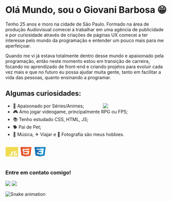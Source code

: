 <h1> Olá Mundo, sou o Giovani Barbosa 😁 </h1>

<p>Tenho 25 anos e moro na cidade de São Paulo.
Formado na área de produção Audiovisual comecei a trabalhar em uma agência de publicidade e por curiosidade através de criações de páginas UX comecei a ter interesse pelo mundo da programação e entender um pouco mais para me aperfeiçoar.</p>

<p>Quando me vi já estava totalmente dentro desse mundo e apaixonado pela programação, então neste momento estou em transição de carreira, focando no aprendizado de front-end e criando projetos para evoluir cada vez mais e que no futuro eu possa ajudar muita gente, tanto em facilitar a vida das pessoas, quanto ensinando a programar.</p>

<h2> Algumas curiosidades: </h2>

<div>
   <img width="200px" align="right" src="https://c.tenor.com/bQCHJwgCNuMAAAAC/kitten-cat.gif">
</div>

<ul>
     <li>🤩 Apaixonado por Séries/Animes;</li>
     <li>🎮 Amo jogar videogame, principalmente RPG ou FPS;</li>
     <li>📚 Tenho estudado CSS, HTML, JS;</li>
     <li>🐕 Pai de Pet;</li>
     <li>🎸 Música, ✈ Viajar e 📸 Fotografia são meus hobbies.</li>
</ul>


<div style="display: inline_block"><br>
  <img align="center" alt="Js" height="30" width="40" src="https://raw.githubusercontent.com/devicons/devicon/master/icons/javascript/javascript-plain.svg">
  <img align="center" alt="HTML" height="30" width="40" src="https://raw.githubusercontent.com/devicons/devicon/master/icons/html5/html5-original.svg">
  <img align="center" alt="CSS" height="30" width="40" src="https://raw.githubusercontent.com/devicons/devicon/master/icons/css3/css3-original.svg">
</div>
 
 <br>
 
  ### Entre em contato comigo!
 
<div> 
  <a href = "mailto:xbarbosagiovani@gmail.com"><img src="https://img.shields.io/badge/-Gmail-%23333?style=for-the-badge&logo=gmail&logoColor=white" target="_blank"></a>
  <a href="https://www.linkedin.com/in/giovani-barbosa-b5740a171/" target="_blank"><img src="https://img.shields.io/badge/-LinkedIn-%230077B5?style=for-the-badge&logo=linkedin&logoColor=white" target="_blank"></a>
 
  ![Snake animation](https://github.com/barbosagio/barbosagio/blob/output/github-contribution-grid-snake.svg)

</div>
